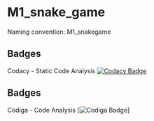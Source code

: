 # M1_snake_game
Naming convention: M1_snakegame
## Badges
Codacy - Static Code Analysis [![Codacy Badge](https://app.codacy.com/project/badge/Grade/45b898a689694bbab4cefe784812c822)](https://www.codacy.com/gh/Nat1718/M1_snake_game/dashboard?utm_source=github.com&amp;utm_medium=referral&amp;utm_content=Nat1718/M1_snake_game&amp;utm_campaign=Badge_Grade)
## Badges
Codiga - Code Analysis [![Codiga Badge](https://api.codiga.io/project/32478/status/svg)]

